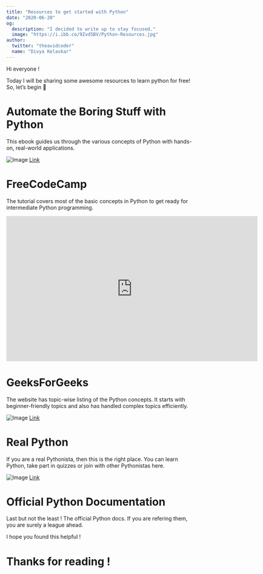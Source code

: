 ```yaml
---
title: "Resources to get started with Python"
date: "2020-06-20"
og:
  description: "I decided to write up to stay focused."
  image: "https://i.ibb.co/9Zvd5BV/Python-Resources.jpg"
author:
  twitter: "theavidcoder"
  name: "Divya Kelaskar"
---
```

Hi everyone !

Today I will be sharing some awesome resources to learn python for free! So, let’s begin ‍🥳

# Automate the Boring Stuff with Python
This ebook guides us through the various concepts of Python with hands-on, real-world applications.

![Image](https://automatetheboringstuff.com/images/automate_2e_cover.png)
[Link](https://automatetheboringstuff.com/)


# FreeCodeCamp
The tutorial covers most of the basic concepts in Python to get ready for intermediate Python programming.

<iframe width="663" height="382" src="https://www.youtube.com/embed/rfscVS0vtbw" frameborder="0" allow="accelerometer; autoplay; encrypted-media; gyroscope; picture-in-picture" allowfullscreen></iframe>


# GeeksForGeeks
The website has topic-wise listing of the Python concepts. It starts with beginner-friendly topics and also has handled complex topics efficiently.

![Image](https://media.geeksforgeeks.org/wp-content/cdn-uploads/20190710102234/download3.png)
[Link](https://www.geeksforgeeks.org/python-tutorial/)


# Real Python
If you are a real Pythonista, then this is the right place. You can learn Python, take part in quizzes or join with other Pythonistas here.

![Image](https://files.realpython.com/media/real-python-logo-square.28474fda9228.png)
[Link](https://realpython.com/)


# Official Python Documentation
Last but not the least ! The official Python docs. If you are refering them, you are surely a league ahead.

I hope you found this helpful !

# Thanks for reading !  